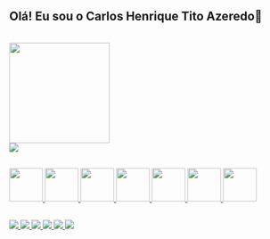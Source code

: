 <!-- link para saber mais do githubstarts https://github.com/anuraghazra/github-readme-stats video explicativo: https://www.youtube.com/watch?v=TsaLQAetPLU&ab_channel=RafaellaBallerini-->

## Olá! Eu sou o Carlos Henrique Tito Azeredo👋       

<div>
  <a href="#">
    <br><img height="180" src="https://github-readme-stats.vercel.app/api?username=carlostitoaz&show_icons=true&theme=highcontrast" />
    <br><img src="https://github-readme-stats.vercel.app/api/top-langs/?username=carlostitoaz&layout=compact&theme=dark" />
  </a>
</div>

##

<div>
  <a href="#">
    <img height="60" src="https://cdn.jsdelivr.net/gh/devicons/devicon/icons/css3/css3-original-wordmark.svg">        
    <img height="60" src="https://cdn.jsdelivr.net/gh/devicons/devicon/icons/html5/html5-original-wordmark.svg">
    <img height="60" src="https://cdn.jsdelivr.net/gh/devicons/devicon/icons/javascript/javascript-original.svg">
    <img height="60" src="https://cdn.jsdelivr.net/gh/devicons/devicon/icons/mysql/mysql-original-wordmark.svg">
    <img height="60" src="https://cdn.jsdelivr.net/gh/devicons/devicon/icons/php/php-original.svg">
    <img height="60" src="https://cdn.jsdelivr.net/gh/devicons/devicon/icons/c/c-original.svg">
    <img height="60" src="https://cdn.jsdelivr.net/gh/devicons/devicon/icons/java/java-original-wordmark.svg">
  </a>
</div> 

##

<div>
  <a href="https://www.linkedin.com/in/carlostitoaz/" target="_blank">
    <img src="https://img.shields.io/badge/LinkedIn-0077B5?style=for-the-badge&logo=linkedin&logoColor=white">
  </a>
  <a href="#">
    <img src="https://img.shields.io/badge/Gmail-D14836?style=for-the-badge&logo=gmail&logoColor=white">
    <img src="https://img.shields.io/badge/Facebook-1877F2?style=for-the-badge&logo=facebook&logoColor=white">
    <img src="https://img.shields.io/badge/Instagram-E4405F?style=for-the-badge&logo=instagram&logoColor=white">
    <img src="https://img.shields.io/badge/Discord-7289DA?style=for-the-badge&logo=discord&logoColor=white">
    <img src="https://img.shields.io/badge/Reddit-FF4500?style=for-the-badge&logo=reddit&logoColor=white">
  </a>
</div>


##

<!--<div align="center">
    <img src="mario.svg" width="400" height="400">
</div>

<div width="90"><img src="https://images-wixmp-ed30a86b8c4ca887773594c2.wixmp.com/f/a7c26ff5-b770-4b9c-9afd-5c52d505dbf8/dczvblc-083fca77-1bc1-434a-b13f-00c319eabf45.gif?token=eyJ0eXAiOiJKV1QiLCJhbGciOiJIUzI1NiJ9.eyJzdWIiOiJ1cm46YXBwOjdlMGQxODg5ODIyNjQzNzNhNWYwZDQxNWVhMGQyNmUwIiwiaXNzIjoidXJuOmFwcDo3ZTBkMTg4OTgyMjY0MzczYTVmMGQ0MTVlYTBkMjZlMCIsIm9iaiI6W1t7InBhdGgiOiJcL2ZcL2E3YzI2ZmY1LWI3NzAtNGI5Yy05YWZkLTVjNTJkNTA1ZGJmOFwvZGN6dmJsYy0wODNmY2E3Ny0xYmMxLTQzNGEtYjEzZi0wMGMzMTllYWJmNDUuZ2lmIn1dXSwiYXVkIjpbInVybjpzZXJ2aWNlOmZpbGUuZG93bmxvYWQiXX0.wsOe4c3chaVU0nRXTTIsovdjNBhoiCvOPka9JXeRfNs"> </div>-->
